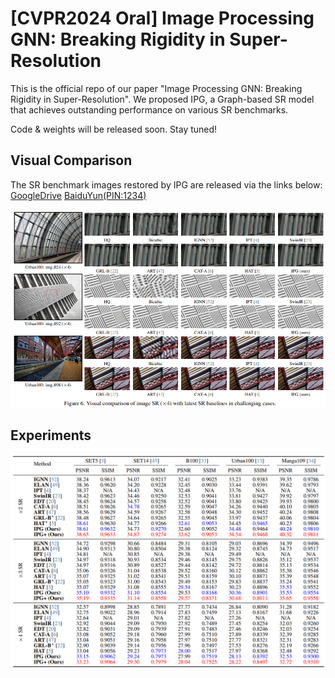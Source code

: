 # [CVPR2024 Oral] Image Processing GNN: Breaking Rigidity in Super-Resolution

This is the official repo of our paper "Image Processing GNN: Breaking Rigidity in Super-Resolution". We proposed IPG, a Graph-based SR model that achieves outstanding performance on various SR benchmarks.

Code & weights will be released soon. Stay tuned!

## Visual Comparison

The SR benchmark images restored by IPG are released via the links below: 
[GoogleDrive](https://drive.google.com/drive/folders/15Gz3LSbW2-O7ydrloKZnnMds5qjlCmLU?usp=sharing)    [BaiduYun(PIN:1234)](https://pan.baidu.com/s/1NDNipbWqcAFEorrB9YF3ig)

![visual_comparison](imgs/visual_comparison.png)

## Experiments

![experiments](imgs/experiments.png)